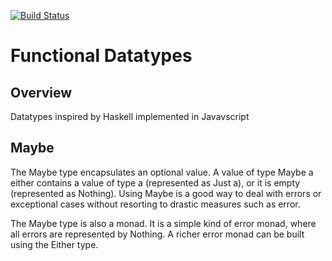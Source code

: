 [![Build Status](https://secure.travis-ci.org/ChrisJones0099/Functional-Datatypes-js.png)](http://travis-ci.org/ChrisJones0099/Functional-Datatypes-js)

Functional Datatypes
====================

Overview
--------

Datatypes inspired by Haskell implemented in Javavscript

Maybe
-----

The Maybe type encapsulates an optional value. A value of type Maybe a either contains a value of type a (represented as Just a), or it is empty (represented as Nothing). Using Maybe is a good way to deal with errors or exceptional cases without resorting to drastic measures such as error.

The Maybe type is also a monad. It is a simple kind of error monad, where all errors are represented by Nothing. A richer error monad can be built using the Either type.
